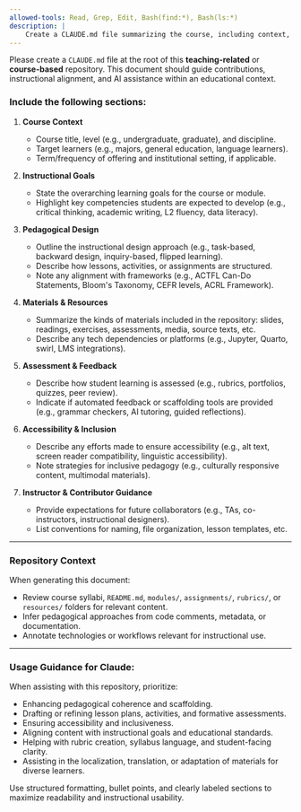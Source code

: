 ```yaml
---
allowed-tools: Read, Grep, Edit, Bash(find:*), Bash(ls:*)
description: |
    Create a CLAUDE.md file summarizing the course, including context, goals, design, materials, assessment, and guidance for contributors.
---
```


Please create a `CLAUDE.md` file at the root of this **teaching-related** or **course-based** repository. This document should guide contributions, instructional alignment, and AI assistance within an educational context.

### Include the following sections:

1. **Course Context**
   - Course title, level (e.g., undergraduate, graduate), and discipline.
   - Target learners (e.g., majors, general education, language learners).
   - Term/frequency of offering and institutional setting, if applicable.

2. **Instructional Goals**
   - State the overarching learning goals for the course or module.
   - Highlight key competencies students are expected to develop (e.g., critical thinking, academic writing, L2 fluency, data literacy).

3. **Pedagogical Design**
   - Outline the instructional design approach (e.g., task-based, backward design, inquiry-based, flipped learning).
   - Describe how lessons, activities, or assignments are structured.
   - Note any alignment with frameworks (e.g., ACTFL Can-Do Statements, Bloom's Taxonomy, CEFR levels, ACRL Framework).

4. **Materials & Resources**
   - Summarize the kinds of materials included in the repository: slides, readings, exercises, assessments, media, source texts, etc.
   - Describe any tech dependencies or platforms (e.g., Jupyter, Quarto, swirl, LMS integrations).

5. **Assessment & Feedback**
   - Describe how student learning is assessed (e.g., rubrics, portfolios, quizzes, peer review).
   - Indicate if automated feedback or scaffolding tools are provided (e.g., grammar checkers, AI tutoring, guided reflections).

6. **Accessibility & Inclusion**
   - Describe any efforts made to ensure accessibility (e.g., alt text, screen reader compatibility, linguistic accessibility).
   - Note strategies for inclusive pedagogy (e.g., culturally responsive content, multimodal materials).

7. **Instructor & Contributor Guidance**
   - Provide expectations for future collaborators (e.g., TAs, co-instructors, instructional designers).
   - List conventions for naming, file organization, lesson templates, etc.

---

### Repository Context

When generating this document:

- Review course syllabi, `README.md`, `modules/`, `assignments/`, `rubrics/`, or `resources/` folders for relevant content.
- Infer pedagogical approaches from code comments, metadata, or documentation.
- Annotate technologies or workflows relevant for instructional use.

---

### Usage Guidance for Claude:

When assisting with this repository, prioritize:

- Enhancing pedagogical coherence and scaffolding.
- Drafting or refining lesson plans, activities, and formative assessments.
- Ensuring accessibility and inclusiveness.
- Aligning content with instructional goals and educational standards.
- Helping with rubric creation, syllabus language, and student-facing clarity.
- Assisting in the localization, translation, or adaptation of materials for diverse learners.

Use structured formatting, bullet points, and clearly labeled sections to maximize readability and instructional usability.
